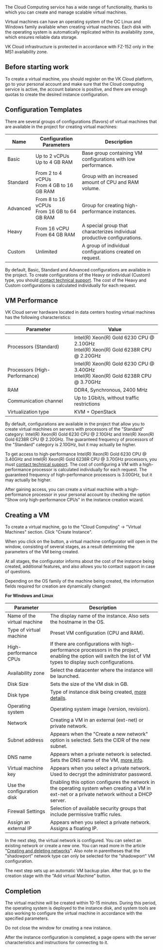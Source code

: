 The Cloud Computing service has a wide range of functionality, thanks to which you can create and manage scalable virtual machines.

Virtual machines can have an operating system of the OC Linux and Windows family available when creating virtual machines. Each disk with the operating system is automatically replicated within its availability zone, which ensures reliable data storage.

VK Cloud infrastructure is protected in accordance with FZ-152 only in the MS1 availability zone.

## Before starting work

To create a virtual machine, you should register on the VK Cloud platform, go to your personal account and make sure that the Cloud computing service is active, the account balance is positive, and there are enough quotas to create the desired instance configuration.

## Configuration Templates

There are several groups of configurations (flavors) of virtual machines that are available in the project for creating virtual machines:

| Name | Configuration Parameters | Description |
| --- | --- | --- |
| Basic | Up to 2 vCPUs <br/> Up to 4 GB RAM | Base group containing VM configurations with low performance. |
| Standard | From 2 to 4 vCPUs <br/> From 4 GB to 16 GB RAM | Group with an increased amount of CPU and RAM volume. |
| Advanced | From 8 to 16 vCPUs <br/> From 16 GB to 64 GB RAM|Group for creating high-performance instances. |
| Heavy | From 16 vCPU <br/> From 64 GB RAM | A special group that characterizes individual productive configurations. |
| Custom | Unlimited | A group of individual configurations created on request. |

By default, Basic, Standard and Advanced configurations are available in the project. To create configurations of the Heavy or individual (Custom) type, you should [contact technical support](https://mcs.mail.ru/docs/contacts). The cost of the Heavy and Custom configurations is calculated individually for each request.

## VM Performance

VK Cloud server hardware located in data centers hosting virtual machines has the following characteristics:

| Parameter | Value |
| --- | --- |
| Processors (Standard) | Intel(R) Xeon(R) Gold 6230 CPU @ 2.10GHz <br/>  Intel(R) Xeon(R) Gold 6238R CPU @ 2.20GHz |
| Processors (High-Performance) | Intel(R) Xeon(R) Gold 6230 CPU @ 3.40GHz <br/> Intel(R) Xeon(R) Gold 6238R CPU @ 3.70GHz |
| RAM | DDR4, Synchronous, 2400 MHz |
| Communication channel | Up to 1Gbit/s, without traffic restrictions |
| Virtualization type | KVM + OpenStack |

By default, configurations are available in the project that allow you to create virtual machines on servers with processors of the "Standard" category: Intel(R) Xeon(R) Gold 6230 CPU @ 2.10GHz and Intel(R) Xeon(R) Gold 6238R CPU @ 2.20GHz. The guaranteed frequency of processors of the "Standard" category is 2.10GHz, but it may actually be higher.

To get access to high-performance Intel(R) Xeon(R) Gold 6230 CPU @ 3.40GHz and Intel(R) Xeon(R) Gold 6238R CPU @ 3.70GHz processors, you must [contact technical support](https://mcs.mail.ru/docs/contacts). The cost of configuring a VM with a high-performance processor is calculated individually for each request. The guaranteed frequency of high-performance processors is 3.00GHz, but it may actually be higher.

After gaining access, you can create a virtual machine with a high-performance processor in your personal account by checking the option "Show only high-performance CPUs" in the instance creation wizard.

## Creating a VM

To create a virtual machine, go to the "Cloud Computing" → "Virtual Machines" section. Click "Create Instance".

When you click on the button, a virtual machine configurator will open in the window, consisting of several stages, as a result determining the parameters of the VM being created.

At all stages, the configurator informs about the cost of the instance being created, additional features, and also allows you to contact support in case of questions.

Depending on the OS family of the machine being created, the information fields required for creation are dynamically changed:

**For Windows and Linux**

| Parameter | Description |
| --- | --- |
| Name of the virtual machine | The display name of the instance. Also sets the hostname in the OS. |
| Type of virtual machine | Preset VM configuration (CPU and RAM). |
| High-performance CPUs | If there are configurations with high-performance processors in the project, enabling the option will switch the list of VM types to display such configurations. |
| Availability zone | Select the datacenter where the instance will be launched. |
| Disk Size | Sets the size of the VM disk in GB. |
| Disk type | Type of instance disk being created, [more details](https://mcs.mail.ru/docs/base/iaas/vm-volumes/volume-sla). |
| Operating system | Operating system image (version, revision). |
| Network | Creating a VM in an external (ext-net) or private network. |
| Subnet address | Appears when the "Create a new network" option is selected. Sets the CIDR of the new subnet. |
| DNS name | Appears when a private network is selected. Sets the DNS name of the VM, [more info](https://mcs.mail.ru/docs/networks/vnet/networks/private-dns). |
| Virtual machine key | Appears when you select a private network. Used to decrypt the administrator password. |
| Use the configuration disk | Enabling this option configures the network in the operating system when creating a VM in ext-net or a private network without a DHCP server. |
| Firewall Settings | Selection of available security groups that include permissive traffic rules. |
| Assign an external IP | Appears when you select a private network. Assigns a floating IP. |

In the next step, the virtual network is configured. You can select an existing network or create a new one. You can read more in the article "[Creating and deleting networks](https://mcs.mail.ru/help/ru_RU/networks/create-net)". Also note in parentheses that the "shadowport" network type can only be selected for the "shadowport" VM configuration.

The next step sets up an automatic VM backup plan. After that, go to the creation stage with the "Add virtual Machine" button.

## Completion

The virtual machine will be created within 10-15 minutes. During this period, the operating system is deployed to the instance disk, and system tools are also working to configure the virtual machine in accordance with the specified parameters.

<warn>

Do not close the window for creating a new instance.

After the instance configuration is completed, a page opens with the server characteristics and instructions for connecting to it.

</warn>
